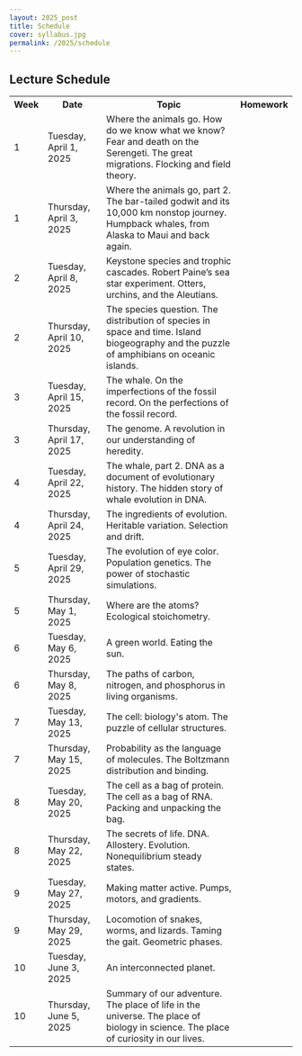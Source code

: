 ```yaml
---
layout: 2025_post
title: Schedule
cover: syllabus.jpg
permalink: /2025/schedule
---
```


## Lecture Schedule

 <table>
  <tr>
    <th>Week</th>
    <th>Date</th>
    <th>Topic</th>
    <th>Homework</th>
  </tr>
  <tr>
    <td>1</td>
    <td>Tuesday, April 1, 2025</td>
    <td>Where the animals go. How do we know what we know? Fear and death on the Serengeti. The great migrations. Flocking and field theory.</td>
    <td></td>
  </tr>
  <tr>
    <td>1</td>
    <td>Thursday, April 3, 2025</td>
    <td>Where the animals go, part 2. The bar-tailed godwit and its 10,000 km nonstop journey. Humpback whales, from Alaska to Maui and back again.</td>
    <td></td>
  </tr>
  <tr>
    <td>2</td>
    <td>Tuesday, April 8, 2025</td>
    <td>Keystone species and trophic cascades. Robert Paine’s sea star experiment. Otters, urchins, and the Aleutians.</td>
    <td></td>
  </tr>
  <tr>
    <td>2</td>
    <td>Thursday, April 10, 2025</td>
    <td>The species question. The distribution of species in space and time. Island biogeography and the puzzle of amphibians on oceanic islands.</td>
    <td></td>
  </tr>
  <tr>
    <td>3</td>
    <td>Tuesday, April 15, 2025</td>
    <td>The whale. On the imperfections of the fossil record. On the perfections of the fossil record.</td>
    <td></td>
  </tr>
  <tr>
    <td>3</td>
    <td>Thursday, April 17, 2025</td>
    <td>The genome. A revolution in our understanding of heredity.</td>
    <td></td>
  </tr>
  <tr>
    <td>4</td>
    <td>Tuesday, April 22, 2025</td>
    <td>The whale, part 2. DNA as a document of evolutionary history. The hidden story of whale evolution in DNA.</td>
    <td></td>
  </tr>
  <tr>
    <td>4</td>
    <td>Thursday, April 24, 2025</td>
    <td>The ingredients of evolution. Heritable variation. Selection and drift.</td>
    <td></td>
  </tr>
  <tr>
    <td>5</td>
    <td>Tuesday, April 29, 2025</td>
    <td>The evolution of eye color. Population genetics. The power of stochastic simulations.</td>
    <td></td>
  </tr>
  <tr>
    <td>5</td>
    <td>Thursday, May 1, 2025</td>
    <td>Where are the atoms? Ecological stoichometry.</td>
    <td></td>
  </tr>
  <tr>
    <td>6</td>
    <td>Tuesday, May 6, 2025</td>
    <td>A green world. Eating the sun.</td>
    <td></td>
  </tr>
  <tr>
    <td>6</td>
    <td>Thursday, May 8, 2025</td>
    <td>The paths of carbon, nitrogen, and phosphorus in living organisms.</td>
    <td></td>
  </tr>
  <tr>
    <td>7</td>
    <td>Tuesday, May 13, 2025</td>
    <td>The cell: biology's atom. The puzzle of cellular structures.</td>
    <td></td>
  </tr>
  <tr>
    <td>7</td>
    <td>Thursday, May 15, 2025</td>
    <td>Probability as the language of molecules. The Boltzmann distribution and binding.</td>
    <td></td>
  </tr>
  <tr>
    <td>8</td>
    <td>Tuesday, May 20, 2025</td>
    <td>The cell as a bag of protein. The cell as a bag of RNA. Packing and unpacking the bag.</td>
    <td></td>
  </tr>
  <tr>
    <td>8</td>
    <td>Thursday, May 22, 2025</td>
    <td>The secrets of life. DNA. Allostery. Evolution. Nonequilibrium steady states.</td>
    <td></td>
  </tr>
  <tr>
    <td>9</td>
    <td>Tuesday, May 27, 2025</td>
    <td>Making matter active. Pumps, motors, and gradients.</td>
    <td></td>
  </tr>
  <tr>
    <td>9</td>
    <td>Thursday, May 29, 2025</td>
    <td>Locomotion of snakes, worms, and lizards. Taming the gait. Geometric phases.</td>
    <td></td>
  </tr>
  <tr>
    <td>10</td>
    <td>Tuesday, June 3, 2025</td>
    <td>An interconnected planet.</td>
    <td></td>
  </tr>
  <tr>
    <td>10</td>
    <td>Thursday, June 5, 2025</td>
    <td>Summary of our adventure. The place of life in the universe. The place of biology in science. The place of curiosity in our lives.</td>
    <td></td>
  </tr>
</table> 